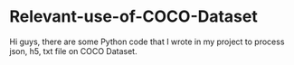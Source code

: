 # Relevant-use-of-COCO-Dataset
Hi guys, there are some Python code that I wrote in my project to process json, h5, txt file on COCO Dataset.
